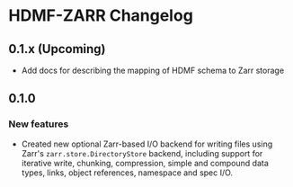 # HDMF-ZARR Changelog

## 0.1.x (Upcoming)
- Add docs for describing the mapping of HDMF schema to Zarr storage

## 0.1.0 

### New features

- Created new optional Zarr-based I/O backend for writing files using Zarr's `zarr.store.DirectoryStore` backend, including support for iterative write, chunking, compression, simple and compound data types, links, object references, namespace and spec I/O.
